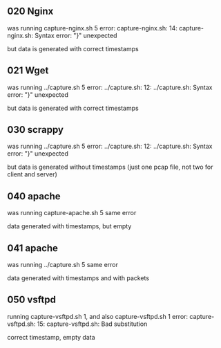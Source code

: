 
## 020 Nginx

was running capture-nginx.sh 5
error: capture-nginx.sh: 14: capture-nginx.sh: Syntax error: "}" unexpected

but data is generated with correct timestamps


## 021 Wget

was running ../capture.sh 5
error: ../capture.sh: 12: ../capture.sh: Syntax error: "}" unexpected

but data is generated with correct timestamps

## 030 scrappy

was running ../capture.sh 5
error: ../capture.sh: 12: ../capture.sh: Syntax error: "}" unexpected

but data is generated without timestamps (just one pcap file, not two for client and server)

## 040 apache

was running capture-apache.sh 5
same error

data generated with timestamps, but empty 

## 041 apache

was running ../capture.sh 5
same error

data generated with timestamps and with packets

## 050 vsftpd

running capture-vsftpd.sh 1, and also capture-vsftpd.sh 1
error: capture-vsftpd.sh: 15: capture-vsftpd.sh: Bad substitution

correct timestamp, empty data

